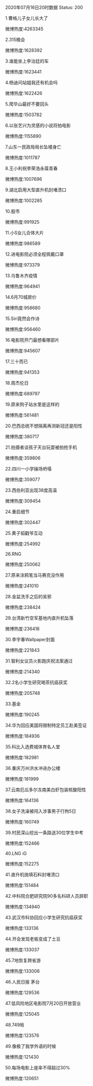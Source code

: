 2020年07月16日20时数据
Status: 200

1.曹格儿子女儿长大了

微博热度:4263345

2.315晚会

微博热度:1628392

3.谁能坐上李治廷的车

微博热度:1623441

4.杨迪问站姐我还有机会吗

微博热度:1622426

5.爬华山最好不要回头

微博热度:1503782

6.以张艺兴为灵感的小说将拍电影

微博热度:1155890

7.山东一民政局局长坠楼身亡

微博热度:1011787

8.王小利祝李荣浩永葆青春

微博热度:1007696

9.湖北启用大型直升机封堵溃口

微博热度:1002285

10.股市

微博热度:991925

11.小S女儿合体大片

微博热度:986589

12.进电影院必须全程佩戴口罩

微博热度:973379

13.乌鲁木齐疫情

微博热度:964941

14.6月70城房价

微博热度:958680

15.Siri竟然会作诗

微博热度:956460

16.电影院开门最想看哪部片

微博热度:945607

17.三十而已

微博热度:941353

18.周杰伦日

微博热度:689797

19.原来狗子站水里是这样的

微博热度:561481

20.巴西总统不想隔离再测新冠还是阳性

微博热度:380717

21.拍摄者谈孩子天台玩耍被拍抢手机

微博热度:359806

22.四川一小学操场坍塌

微博热度:359077

23.西伯利亚出现38度高温

微博热度:309454

24.重启细节

微博热度:302447

25.黄子韬戳爷互动

微博热度:254992

26.RNG

微博热度:250062

27.原来涂鸦笔当马赛克没作用

微博热度:241010

28.金盆洗手之后的吴邪

微博热度:238424

29.台湾新竹空军基地内直升机坠落

微博热度:236418

30.李宇春Wallpaper封面

微博热度:221843

31.智利女议员火影跑庆祝法案通过

微博热度:214340

32.2名小学生研究喝茶抗癌获奖

微博热度:205748

33.基金

微博热度:190245

34.华为回应美国将限制特定员工赴美签证

微博热度:184936

35.科比入选费城体育名人堂

微博热度:182981

36.重庆万州洪水冲进办公楼

微博热度:181999

37.云南厄瓜多尔冻南美白虾包装核酸阳性

微博热度:164136

38.女子洗澡被闯入涉事男子行拘5日

微博热度:160749

39.村民深山挖出一条路送30位学生中考

微博热度:152466

40.LNG iG

微博热度:152275

41.直升机抛填石料封堵溃口

微博热度:151484

42.中科院合肥研究院90多名科研人员辞职

微博热度:134940

43.武汉市科协回应小学生研究抗癌获奖

微博热度:133136

44.开会发现老板变成了土豆

微博热度:133037

45.7地恢复跨省游

微博热度:133006

46.人民日报 茅台

微博热度:129536

47.低风险地区电影院7月20日开放营业

微博热度:125045

48.749局

微博热度:123576

49.像极了我学外语的时候

微博热度:121430

50.每场电影上座率不得超过30%

微博热度:120651

